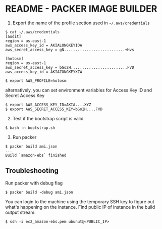 # README - PACKER IMAGE BUILDER

1. Export the name of the profile section used in `~/.aws/credentials`

```
$ cat ~/.aws/credentials
[audit]
region = us-east-1
aws_access_key_id = AKIALONGKEYIDA
aws_secret_access_key = gN...........................+Hvs

[hotosm]
region = us-east-1
aws_secret_access_key = bGo2H.........................FVD
aws_access_key_id = AKIAZONGKEYXZW

$ export AWS_PROFILE=hotosm
```

alternatively, you can set environment variables for Access Key ID and Secret
Access Key

```
$ export AWS_ACCESS_KEY_ID=AKIA....XYZ
$ export AWS_SECRET_ACCESS_KEY=bGo2H....FVD
```

2. Test if the bootstrap script is valid

```
$ bash -n bootstrap.sh
```

3. Run packer

```
$ packer build ami.json
...
Build `amazon-ebs` finished
```

## Troubleshooting

Run packer with debug flag

```
$ packer build -debug ami.json
```

You can login to the machine using the temporary SSH key to figure out what's
happening on the instance. Find public IP of instance in the build output
stream.

```
$ ssh -i ec2_amazon-ebs.pem ubunut@<PUBLIC_IP>
```
